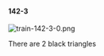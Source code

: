 #### 142-3
![train-142-3-0.png](https://github.com/lil-lab/nlvr/raw/master/nlvr/train/images/59/train-142-3-0.png "train-142-3-0.png")

There are 2 black triangles